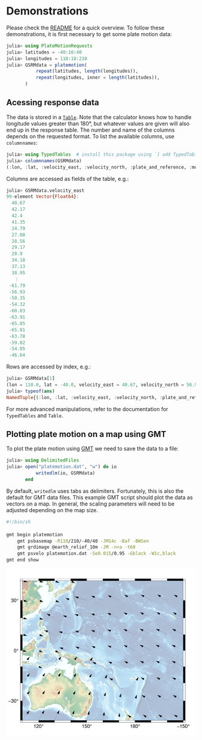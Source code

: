 # Demonstrations

Please check the [README](../../README.md) for a quick overview.
To follow these demonstrations, it is first necessary to get some plate motion data:

```julia
julia> using PlateMotionRequests
julia> latitudes = -40:10:40
julia> longitudes = 110:10:210
julia> GSRMdata = platemotion(
           repeat(latitudes, length(longitudes)),
           repeat(longitudes, inner = length(latitudes)),
       )
```


## Acessing response data

The data is stored in a [`Table`](https://typedtables.juliadata.org/latest/man/table/).
Note that the calculator knows how to handle longitude values greater than 180°,
but whatever values are given will also end up in the response table.
The number and name of the columns depends on the requested format.
To list the available columns, use `columnnames`:

```julia
julia> using TypedTables  # install this package using `] add TypedTables`
julia> columnnames(GSRMdata)
(:lon, :lat, :velocity_east, :velocity_north, :plate_and_reference, :model)
```

Columns are accessed as fields of the table, e.g.:

```julia
julia> GSRMdata.velocity_east
99-element Vector{Float64}:
  40.67
  42.17
  42.4
  41.35
  24.79
  27.08
  28.56
  29.17
  28.9
  34.18
  37.13
  38.95
   ⋮
 -61.79
 -56.93
 -50.35
 -54.32
 -60.03
 -63.91
 -65.85
 -65.81
 -63.78
 -59.82
 -54.05
 -46.64
```

Rows are accessed by index, e.g.:

```julia
julia> GSRMdata[1]
(lon = 110.0, lat = -40.0, velocity_east = 40.67, velocity_north = 56.92, plate_and_reference = "AU(NNR)", model = "GSRM v2.1")
julia> typeof(ans)
NamedTuple{(:lon, :lat, :velocity_east, :velocity_north, :plate_and_reference, :model), Tuple{Float64, Float64, Float64, Float64, String, String}}
```

For more advanced manipulations, refer to the documentation for `TypedTables` and `Table`.


## Plotting plate motion on a map using GMT

To plot the plate motion using [GMT](https://www.generic-mapping-tools.org/)
we need to save the data to a file:

```julia
julia> using DelimitedFiles
julia> open("platemotion.dat", "w") do io
           writedlm(io, GSRMdata)
       end
```

By default, `writedlm` uses tabs as delimiters.
Fortunately, this is also the default for GMT data files.
This example GMT script should plot the data as vectors on a map.
In general, the scaling parameters will need to be adjusted depending on the map size.

```sh
#!/bin/sh

gmt begin platemotion
    gmt psbasemap -R110/210/-40/40 -JM14c -Baf -BWSen
    gmt grdimage @earth_relief_10m -JM -n+a -t60
    gmt psvelo platemotion.dat -Se0.015/0.95 -Gblack -W1c,black
gmt end show

```

![](../assets/platemotion.png)

